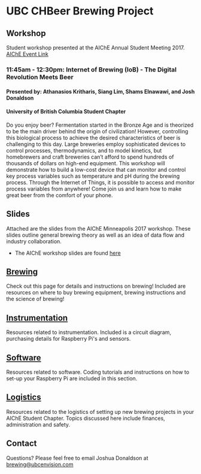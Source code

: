 # **UBC CHBeer Brewing Project**

## Workshop
Student workshop presented at the AIChE Annual Student Meeting 2017. [AIChE Event Link](https://www.aiche.org/conferences/annual-aiche-student-conference/2017/events/student-chapter-career-workshops)

### 11:45am - 12:30pm: Internet of Brewing (IoB) - The Digital Revolution Meets Beer
#### Presented by: Athanasios Kritharis, Siang Lim, Shams Elnawawi, and Josh Donaldson
#### University of British Columbia Student Chapter
Do you enjoy beer? Fermentation started in the Bronze Age and is theorized to be the main driver behind the origin of civilization! However, controlling this biological process to achieve the desired characteristics of beer is challenging to this day. Large breweries employ sophisticated devices to control processes, thermodynamics, and to model kinetics, but homebrewers and craft breweries can’t afford to spend hundreds of thousands of dollars on high-end equipment. This workshop will demonstrate how to build a low-cost device that can monitor and control key process variables such as temperature and pH during the brewing process. Through the Internet of Things, it is possible to access and monitor process variables from anywhere! Come join us and learn how to make great beer from the comfort of your phone. 


## Slides
Attached are the slides from the AIChE Minneapolis 2017 workshop. These slides outline general brewing theory as well as an idea of data flow and industry collaboration. 
- The AIChE workshop slides are found [here](aiche2017.pdf)

## [Brewing](http://beer.ubcchemecar.com/brewing)
Check out this page for details and instructions on brewing! Included are resources on where to buy brewing equipment, brewing instructions and the science of brewing! 

## [Instrumentation](http://beer.ubcchemecar.com/instrumentation)
Resources related to instrumentation. Included is a circuit diagram, purchasing details for Raspberry Pi's and sensors. 

## [Software](http://beer.ubcchemecar.com/software)
Resources related to software. Coding tutorials and instructions on how to set-up your Raspberry Pi are included in this section. 


## [Logistics](http://beer.ubcchemecar.com/logistics)
Resources related to the logistics of setting up new brewing projects in your AIChE Student Chapter. Topics discussed here include finances, administration and safety. 

## Contact
Questions? Please feel free to email Joshua Donaldson at [brewing@ubcenvision.com](mailto:brewing@ubcenvision.com)
